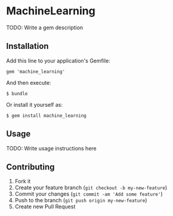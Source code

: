 # MachineLearning

TODO: Write a gem description

## Installation

Add this line to your application's Gemfile:

    gem 'machine_learning'

And then execute:

    $ bundle

Or install it yourself as:

    $ gem install machine_learning

## Usage

TODO: Write usage instructions here

## Contributing

1. Fork it
2. Create your feature branch (`git checkout -b my-new-feature`)
3. Commit your changes (`git commit -am 'Add some feature'`)
4. Push to the branch (`git push origin my-new-feature`)
5. Create new Pull Request
